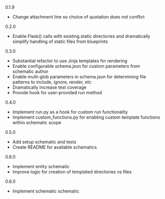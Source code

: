 0.1.9

- Change attachment line so choice of quotation does not conflict

0.2.0

- Enable Flask() calls with existing static directories and dramatically simplify handling of static files from blueprints

0.3.0

- Substantial refactor to use Jinja templates for rendering
- Enable configurable schema.json for custom parameters from schematic author
- Enable multi-glob parameters in schema.json for determining file patterns to include, ignore, render, etc
- Dramatically increase test coverage
- Provide hook for user-provided run method

0.4.0

- Implement run.py as a hook for custom run functionality
- Implement custom_functions.py for enabling custom template functions within schematic scope

0.5.0

- Add setup schematic and tests
- Create README for available schematics

0.6.0

- Implement entity schematic
- Improve logic for creation of templated directories vs files

0.6.0

- Implement schematic schematic
